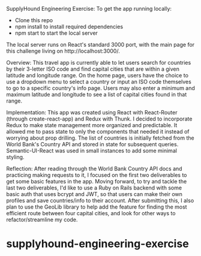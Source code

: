 SupplyHound Engineering Exercise:
To get the app running locally:
 - Clone this repo
 - npm install to install required dependencies
 - npm start to start the local server

The local server runs on React's standard 3000 port, with the main page for this challenge living on http://localhost:3000/.

Overview:
This travel app is currently able to let users search for countries by their 3-letter ISO code and find capital cities that are within a given latitude and longitude range. On the home page, users have the choice to use a dropdown menu to select a country or input an ISO code themselves to go to a specific country's info page. Users may also enter a minimum and maximum latitude and longitude to see a list of capital cities found in that range.

Implementation:
This app was created using React with React-Router (through create-react-app) and Redux with Thunk. I decided to incorporate Redux to make state management more organized and predictable. It allowed me to pass state to only the components that needed it instead of worrying about prop drilling. The list of countries is initially fetched from the World Bank's Country API and stored in state for subsequent queries. Semantic-UI-React was used in small instances to add some minimal styling.

Reflection:
After reading through the World Bank Country API docs and practicing making requests to it, I focused on the first two deliverables to get some basic features in the app. Moving forward, to try and tackle the last two deliverables, I'd like to use a Ruby on Rails backend with some basic auth that uses bcrypt and JWT, so that users can make their own profiles and save countries/info to their account. After submitting this, I also plan to use the GeoLib library to help add the feature for finding the most efficient route between four capital cities, and look for other ways to refactor/streamline my code.
# supplyhound-engineering-exercise
